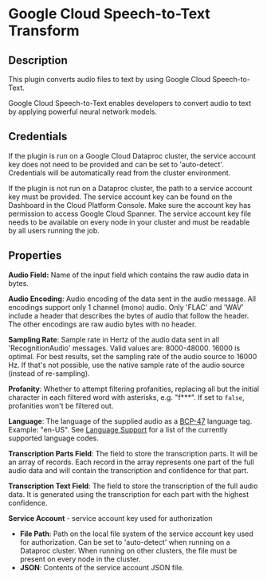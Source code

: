 # Google Cloud Speech-to-Text Transform

Description
-----------
This plugin converts audio files to text by using Google Cloud Speech-to-Text.

Google Cloud Speech-to-Text enables developers to convert audio to text by applying powerful neural network models.

Credentials
-----------
If the plugin is run on a Google Cloud Dataproc cluster, the service account key does not need to be
provided and can be set to 'auto-detect'.
Credentials will be automatically read from the cluster environment.

If the plugin is not run on a Dataproc cluster, the path to a service account key must be provided.
The service account key can be found on the Dashboard in the Cloud Platform Console.
Make sure the account key has permission to access Google Cloud Spanner.
The service account key file needs to be available on every node in your cluster and
must be readable by all users running the job.

Properties
----------
**Audio Field:** Name of the input field which contains the raw audio data in bytes.

**Audio Encoding**: Audio encoding of the data sent in the audio message. All encodings support only 1 channel (mono)
audio. Only 'FLAC' and 'WAV' include a header that describes the bytes of audio that follow the header.
The other encodings are raw audio bytes with no header.

**Sampling Rate**: Sample rate in Hertz of the audio data sent in all 'RecognitionAudio' messages.
Valid values are: 8000-48000. 16000 is optimal. For best results, set the sampling rate of the audio source to
16000 Hz. If that's not possible, use the native sample rate of the audio source (instead of re-sampling).

**Profanity**: Whether to attempt filtering profanities, replacing all but the initial character in each filtered
word with asterisks, e.g. "f***". If set to `false`, profanities won't be filtered out.

**Language**: The language of the supplied audio as a [BCP-47](https://www.rfc-editor.org/rfc/bcp/bcp47.txt)
language tag. Example: "en-US". See [Language Support](https://cloud.google.com/speech/docs/languages) for a list of
the currently supported language codes.

**Transcription Parts Field**: The field to store the transcription parts. It will be an array of records. Each record
in the array represents one part of the full audio data and will contain the transcription and confidence for that part.

**Transcription Text Field**: The field to store the transcription of the full audio data. It is generated using the
transcription for each part with the highest confidence.

**Service Account**  - service account key used for authorization
* **File Path**: Path on the local file system of the service account key used for
authorization. Can be set to 'auto-detect' when running on a Dataproc cluster.
When running on other clusters, the file must be present on every node in the cluster.
* **JSON**: Contents of the service account JSON file.
